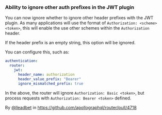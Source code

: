 ### Ability to ignore other auth prefixes in the JWT plugin

You can now ignore whether to ignore other header prefixes with the JWT plugin. As many applications will use the format of `Authorization: <scheme> <token>`, this will enable the use other schemes within the `Authorization` header. 

If the header prefix is an empty string, this option will be ignored. 

You can configure this, such as:

```yaml title="router.yaml"
authentication:
  router:
    jwt:
      header_name: authorization
      header_value_prefix: "Bearer"
      ignore_mismatched_prefix: true
```

In the above, the router will ignore `Authorization: Basic <token>`, but process requests with `Authorization: Bearer <token>` defined.

By [@lleadbet](https://github.com/lleadbet) in https://github.com/apollographql/router/pull/4718